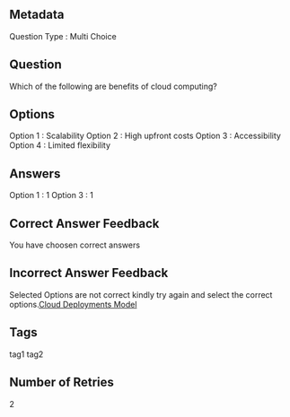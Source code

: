 ## Metadata
Question Type : Multi Choice

## Question
Which of the following are benefits of cloud computing?

## Options
Option 1 : Scalability
Option 2 : High upfront costs
Option 3 : Accessibility
Option 4 : Limited flexibility

## Answers
Option 1 : 1 Option 3 : 1

## Correct Answer Feedback
You have choosen correct answers

## Incorrect Answer Feedback
Selected Options are not correct kindly try again and select the correct options.[Cloud Deployments Model](https://www.geeksforgeeks.org/cloud-deployment-models/)

## Tags
tag1
tag2

## Number of Retries
2


